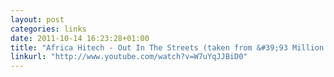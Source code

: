 ```yaml
---
layout: post
categories: links
date: 2011-10-14 16:23:28+01:00
title: "Africa Hitech - Out In The Streets (taken from &#39;93 Million Miles&#39;) - YouTube"
linkurl: "http://www.youtube.com/watch?v=W7uYqJJBiD0"
---
```

